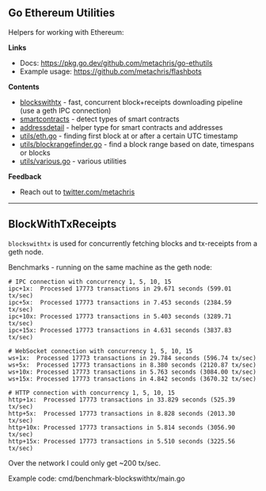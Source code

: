 ## Go Ethereum Utilities

Helpers for working with Ethereum:

**Links**

* Docs: https://pkg.go.dev/github.com/metachris/go-ethutils
* Example usage: https://github.com/metachris/flashbots

**Contents**

* [blockswithtx](https://github.com/metachris/go-ethutils/blob/master/blockswithtx) - fast, concurrent block+receipts downloading pipeline (use a geth IPC connection)
* [smartcontracts](https://github.com/metachris/go-ethutils/blob/master/smartcontracts) - detect types of smart contracts
* [addressdetail](https://github.com/metachris/go-ethutils/blob/master/addressdetail) - helper type for smart contracts and addresses
* [utils/eth.go](https://github.com/metachris/go-ethutils/blob/master/utils/eth.go) - finding first block at or after a certain UTC timestamp
* [utils/blockrangefinder.go](https://github.com/metachris/go-ethutils/blob/master/utils/blockrangefinder.go) - find a block range based on date, timespans or blocks
* [utils/various.go](https://github.com/metachris/go-ethutils/blob/master/utils/various.go) - various utilities

**Feedback**

* Reach out to [twitter.com/metachris](https://twitter.com/metachris)

---

## BlockWithTxReceipts

`blockswithtx` is used for concurrently fetching blocks and tx-receipts from a geth node.

Benchmarks - running on the same machine as the geth node:

```
# IPC connection with concurrency 1, 5, 10, 15
ipc+1x:  Processed 17773 transactions in 29.671 seconds (599.01 tx/sec)
ipc+5x:  Processed 17773 transactions in 7.453 seconds (2384.59 tx/sec)
ipc+10x: Processed 17773 transactions in 5.403 seconds (3289.71 tx/sec)
ipc+15x: Processed 17773 transactions in 4.631 seconds (3837.83 tx/sec)

# WebSocket connection with concurrency 1, 5, 10, 15
ws+1x:  Processed 17773 transactions in 29.784 seconds (596.74 tx/sec)
ws+5x:  Processed 17773 transactions in 8.380 seconds (2120.87 tx/sec)
ws+10x: Processed 17773 transactions in 5.763 seconds (3084.00 tx/sec)
ws+15x: Processed 17773 transactions in 4.842 seconds (3670.32 tx/sec)

# HTTP connection with concurrency 1, 5, 10, 15
http+1x:  Processed 17773 transactions in 33.829 seconds (525.39 tx/sec)
http+5x:  Processed 17773 transactions in 8.828 seconds (2013.30 tx/sec)
http+10x: Processed 17773 transactions in 5.814 seconds (3056.90 tx/sec)
http+15x: Processed 17773 transactions in 5.510 seconds (3225.56 tx/sec)
```

Over the network I could only get ~200 tx/sec.

Example code: cmd/benchmark-blockswithtx/main.go
